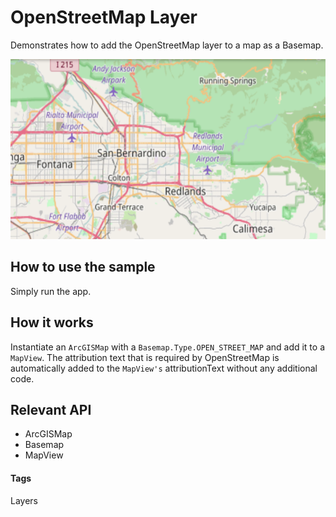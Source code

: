 # OpenStreetMap Layer
Demonstrates how to add the OpenStreetMap layer to a map as a Basemap.

![OpenStreetMap Layer App](openstreetmap-layer.png)

## How to use the sample
Simply run the app.

## How it works
Instantiate an `ArcGISMap` with a `Basemap.Type.OPEN_STREET_MAP` and add it to a `MapView`. The attribution text that is required by OpenStreetMap is automatically added to the `MapView's` attributionText without any additional code.

## Relevant API
* ArcGISMap
* Basemap
* MapView

#### Tags
Layers